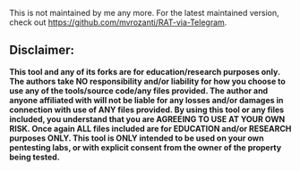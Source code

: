 This is not maintained by me any more. For the latest maintained version, check out https://github.com/mvrozanti/RAT-via-Telegram.

## Disclaimer:

**This tool and any of its forks are for education/research purposes only. The authors take NO responsibility and/or liability for how you choose to use any of the tools/source code/any files provided. The author and anyone affiliated with will not be liable for any losses and/or damages in connection with use of ANY files provided. By using this tool or any files included, you understand that you are AGREEING TO USE AT YOUR OWN RISK. Once again ALL files included are for EDUCATION and/or RESEARCH purposes ONLY. This tool is ONLY intended to be used on your own pentesting labs, or with explicit consent from the owner of the property being tested.**
